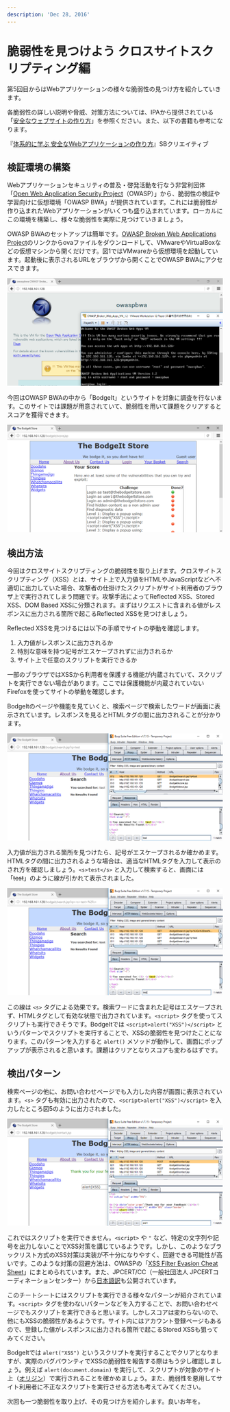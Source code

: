 ```yaml
---
description: 'Dec 28, 2016'
---
```


# 脆弱性を見つけよう クロスサイトスクリプティング編

第5回目からはWebアプリケーションの様々な脆弱性の見つけ方を紹介していきます。

各脆弱性の詳しい説明や脅威、対策方法については、IPAから提供されている「[安全なウェブサイトの作り方](https://www.ipa.go.jp/security/vuln/websecurity.html)」を参照ください。また、以下の書籍も参考になります。

『[体系的に学ぶ 安全なWebアプリケーションの作り方](https://www.sbcr.jp/product/4797361193/)』SBクリエイティブ

## 検証環境の構築

Webアプリケーションセキュリティの普及・啓発活動を行なう非営利団体「[Open Web Application Security Project](https://owasp.org/)（OWASP）」から、脆弱性の検証や学習向けに仮想環境「OWASP BWA」が提供されています。これには脆弱性が作り込まれたWebアプリケーションがいくつも盛り込まれています。ローカルにこの環境を構築し、様々な脆弱性を実際に見つけていきましょう。

OWASP BWAのセットアップは簡単です。[OWASP Broken Web Applications Project](https://web.archive.org/web/20161010022044/https://www.owasp.org/index.php/OWASP_Broken_Web_Applications_Project)のリンクからovaファイルをダウンロードして、VMwareやVirtualBoxなどの仮想マシンから開くだけです。図1ではVMwareから仮想環境を起動しています。起動後に表示されるURLをブラウザから開くことでOWASP BWAにアクセスできます。

![&#x56F3;1. OWASP BWA&#x3092;&#x8D77;&#x52D5;&#x3057;&#x3066;&#x30D6;&#x30E9;&#x30A6;&#x30B6;&#x304B;&#x3089;&#x30A2;&#x30AF;&#x30BB;&#x30B9;](../.gitbook/assets/e5_figure1.png)

今回はOWASP BWAの中から「BodgeIt」というサイトを対象に調査を行ないます。このサイトでは課題が用意されていて、脆弱性を用いて課題をクリアするとスコアを獲得できます。

![&#x56F3;2. &#x8AB2;&#x984C;&#x3092;&#x30AF;&#x30EA;&#x30A2;&#x3059;&#x308B;&#x3068;&#x30B9;&#x30B3;&#x30A2;&#x304C;&#x7DD1;&#x306B;&#x5909;&#x308F;&#x308B;](../.gitbook/assets/e5_figure2.png)

## 検出方法

今回はクロスサイトスクリプティングの脆弱性を取り上げます。クロスサイトスクリプティング（XSS）とは、サイト上で入力値をHTMLやJavaScriptなどへ不適切に出力していた場合、攻撃者の仕掛けたスクリプトがサイト利用者のブラウザ上で実行されてしまう問題です。攻撃手法によってReflected XSS、Stored XSS、DOM Based XSSに分類されます。まずはリクエストに含まれる値がレスポンスに出力される箇所で起こるReflected XSSを見つけましょう。

Reflected XSSを見つけるには以下の手順でサイトの挙動を確認します。

1. 入力値がレスポンスに出力されるか
2. 特別な意味を持つ記号がエスケープされずに出力されるか
3. サイト上で任意のスクリプトを実行できるか

一部のブラウザではXSSから利用者を保護する機能が内蔵されていて、スクリプトを実行できない場合があります。ここでは保護機能が内蔵されていないFirefoxを使ってサイトの挙動を確認します。

BodgeItのページや機能を見ていくと、検索ページで検索したワードが画面に表示されています。レスポンスを見るとHTMLタグの間に出力されることが分かります。

![&#x56F3;3.&#x300C;test&#x300D;&#x3068;&#x691C;&#x7D22;&#x3057;&#x305F;&#x969B;&#x306E;&#x6319;&#x52D5;](../.gitbook/assets/e5_figure3.png)

入力値が出力される箇所を見つけたら、記号がエスケープされるか確かめます。HTMLタグの間に出力されるような場合は、適当なHTMLタグを入力して表示のされ方を確認しましょう。`<s>test</s>` と入力して検索すると、画面には「~~test~~」のように線が引かれて表示されました。

![&#x56F3;4.&#x300C;&amp;lt;s&amp;gt;test&amp;lt;/s&amp;gt;&#x300D;&#x3068;&#x691C;&#x7D22;&#x3057;&#x305F;&#x969B;&#x306E;&#x6319;&#x52D5;](../.gitbook/assets/e5_figure4.png)

この線は `<s>` タグによる効果です。検索ワードに含まれた記号はエスケープされず、HTMLタグとして有効な状態で出力されています。`<script>` タグを使ってスクリプトも実行できそうです。BodgeItでは `<script>alert("XSS")</script>` というパターンでスクリプトを実行することで、XSSの脆弱性を見つけたことになります。このパターンを入力すると `alert()` メソッドが動作して、画面にポップアップが表示されると思います。課題はクリアとなりスコアも変わるはずです。

## 検出パターン

検索ページの他に、お問い合わせページでも入力した内容が画面に表示されています。`<s>` タグも有効に出力されたので、`<script>alert("XSS")</script>` を入力したところ図5のように出力されました。

![&#x56F3;5.&#x300C;&amp;lt;script&amp;gt;alert\(&quot;XSS&quot;\)&amp;lt;/script&amp;gt;&#x300D;&#x3068;&#x5165;&#x529B;&#x3057;&#x305F;&#x969B;&#x306E;&#x6319;&#x52D5;](../.gitbook/assets/e5_figure5.png)

これではスクリプトを実行できません。`<script>` や `"` など、特定の文字列や記号を出力しないことでXSS対策を講じているようです。しかし、このようなブラックリスト方式のXSS対策は実装が不十分になりやすく、回避できる可能性が高いです。このような対策の回避方法は、OWASPの「[XSS Filter Evasion Cheat Sheet](https://web.archive.org/web/20161020134045/https://www.owasp.org/index.php/XSS_Filter_Evasion_Cheat_Sheet)」にまとめられています。また、JPCERT/CC（一般社団法人 JPCERTコーディネーションセンター）から[日本語訳](https://jpcertcc.github.io/OWASPdocuments/CheatSheets/XSSFilterEvasion.html)も公開されています。

このチートシートにはスクリプトを実行できる様々なパターンが紹介されています。`<script>` タグを使わないパターンなどを入力することで、お問い合わせページでもスクリプトを実行できると思います。しかしスコアは変わらないので、他にもXSSの脆弱性があるようです。サイト内にはアカウント登録ページもあるので、登録した値がレスポンスに出力される箇所で起こるStored XSSも狙ってみてください。



BodgeItでは `alert("XSS")` というスクリプトを実行することでクリアとなりますが、実際のバグバウンティでXSSの脆弱性を報告する際はもう少し確認しましょう。例えば `alert(document.domain)` を実行して、スクリプトが対象のサイト上（[オリジン](https://ja.wikipedia.org/wiki/%E5%90%8C%E4%B8%80%E7%94%9F%E6%88%90%E5%85%83%E3%83%9D%E3%83%AA%E3%82%B7%E3%83%BC#Origin.E5.88.A4.E5.AE.9A.E3.83.AB.E3.83.BC.E3.83.AB)）で実行されることを確かめましょう。また、脆弱性を悪用してサイト利用者に不正なスクリプトを実行させる方法も考えてみてください。

次回も一つ脆弱性を取り上げ、その見つけ方を紹介します。良いお年を。

